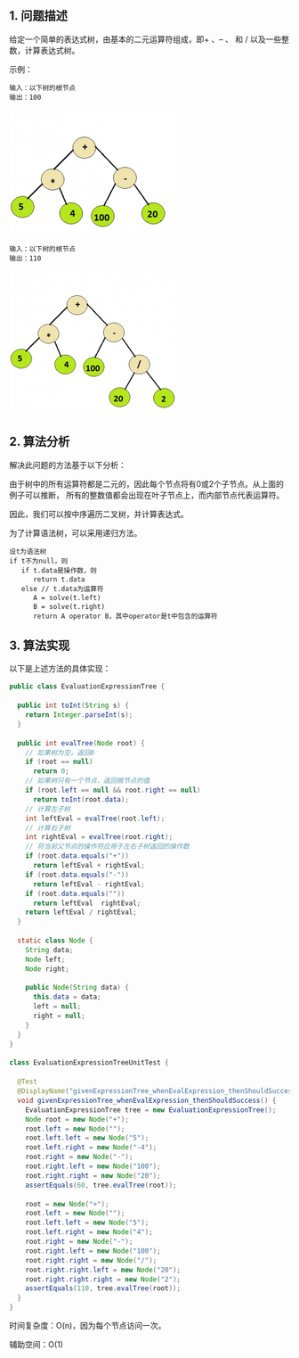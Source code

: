 ## 1. 问题描述

给定一个简单的表达式树，由基本的二元运算符组成，即+ 、– 、 和 / 以及一些整数，计算表达式树。

示例：

```
输入：以下树的根节点
输出：100
```

<img src="../assets/EvaluationOf_ExpressionTree-1.png">

```
输入：以下树的根节点
输出：110
```

<img src="../assets/EvaluationOf_ExpressionTree-2.png">

## 2. 算法分析

解决此问题的方法基于以下分析：

由于树中的所有运算符都是二元的，因此每个节点将有0或2个子节点。从上面的例子可以推断，
所有的整数值都会出现在叶子节点上，而内部节点代表运算符。

因此，我们可以按中序遍历二叉树，并计算表达式。

为了计算语法树，可以采用递归方法。

```
设t为语法树
if t不为null，则
   if t.data是操作数，则
      return t.data
   else // t.data为运算符
      A = solve(t.left)
      B = solve(t.right)
      return A operator B，其中operator是t中包含的运算符
```

## 3. 算法实现

以下是上述方法的具体实现：

```java
public class EvaluationExpressionTree {

  public int toInt(String s) {
    return Integer.parseInt(s);
  }

  public int evalTree(Node root) {
    // 如果树为空，返回0
    if (root == null)
      return 0;
    // 如果树只有一个节点，返回根节点的值
    if (root.left == null && root.right == null)
      return toInt(root.data);
    // 计算左子树
    int leftEval = evalTree(root.left);
    // 计算右子树
    int rightEval = evalTree(root.right);
    // 将当前父节点的操作符应用于左右子树返回的操作数
    if (root.data.equals("+"))
      return leftEval + rightEval;
    if (root.data.equals("-"))
      return leftEval - rightEval;
    if (root.data.equals(""))
      return leftEval  rightEval;
    return leftEval / rightEval;
  }

  static class Node {
    String data;
    Node left;
    Node right;

    public Node(String data) {
      this.data = data;
      left = null;
      right = null;
    }
  }
}

class EvaluationExpressionTreeUnitTest {

  @Test
  @DisplayName("givenExpressionTree_whenEvalExpression_thenShouldSuccess")
  void givenExpressionTree_whenEvalExpression_thenShouldSuccess() {
    EvaluationExpressionTree tree = new EvaluationExpressionTree();
    Node root = new Node("+");
    root.left = new Node("");
    root.left.left = new Node("5");
    root.left.right = new Node("-4");
    root.right = new Node("-");
    root.right.left = new Node("100");
    root.right.right = new Node("20");
    assertEquals(60, tree.evalTree(root));

    root = new Node("+");
    root.left = new Node("");
    root.left.left = new Node("5");
    root.left.right = new Node("4");
    root.right = new Node("-");
    root.right.left = new Node("100");
    root.right.right = new Node("/");
    root.right.right.left = new Node("20");
    root.right.right.right = new Node("2");
    assertEquals(110, tree.evalTree(root));
  }
}
```

时间复杂度：O(n)，因为每个节点访问一次。

辅助空间：O(1)